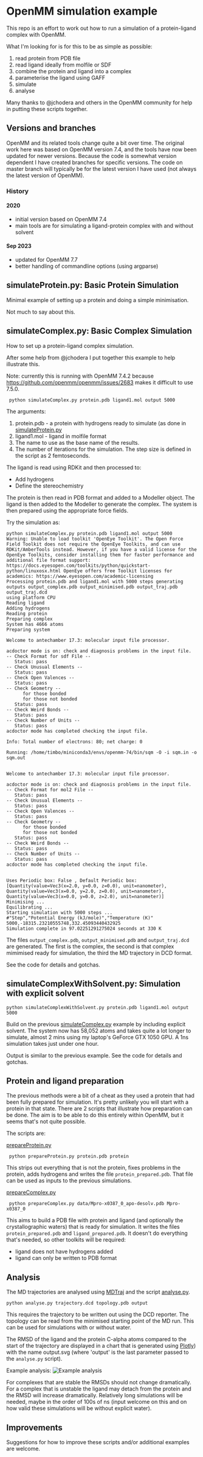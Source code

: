 # OpenMM simulation example

This repo is an effort to work out how to run a simulation of a protein-ligand complex with OpenMM.

What I'm looking for is for this to be as simple as possible:
1. read protein from PDB file
2. read ligand ideally from molfile or SDF
3. combine the protein and ligand into a complex
4. parameterise the ligand using GAFF
5. simulate
6. analyse

Many thanks to @jchodera and others in the OpenMM community for help in putting these scripts together.

## Versions and branches

OpenMM and its related tools change quite a bit over time. The original work here was based on OpenMM version 7.4,
and the tools have now been updated for newer versions. Because the code is somewhat version dependent I have created
branches for specific versions. The code on master branch will typically be for the latest version I have used (not
always the latest version of OpenMM).

### History

#### 2020
* initial version based on OpenMM 7.4
* main tools are for simulating a ligand-protein complex with and without solvent

#### Sep 2023
* updated for OpenMM 7.7
* better handling of commandline options (using argparse)

## simulateProtein.py: Basic Protein Simulation

Minimal example of setting up a protein and doing a simple minimisation.

Not much to say about this.

## simulateComplex.py: Basic Complex Simulation

How to set up a protein-ligand complex simulation.

After some help from @jchodera I put together this example to help illustrate this.

Note: currently this is running with OpenMM 7.4.2 because https://github.com/openmm/openmm/issues/2683
makes it difficult to use 7.5.0.

```
 python simulateComplex.py protein.pdb ligand1.mol output 5000
```
The arguments:

1. protein.pdb - a protein with hydrogens ready to simulate (as done in [simulateProtein.py]()
2. ligand1.mol - ligand in molfile format
3. The name to use as the base name of the results.
4. The number of iterations for the simulation. The step size is defined in the script as 2 femtoseconds.

The ligand is read using RDKit and then processed to:
* Add hydrogens
* Define the stereochemistry

The protein is then read in PDB format and added to a Modeller object.
The ligand is then added to the Modeller to generate the complex.
The system is then prepared using the appropriate force fields.


Try the simulation as:

```
python simulateComplex.py protein.pdb ligand1.mol output 5000
Warning: Unable to load toolkit 'OpenEye Toolkit'. The Open Force Field Toolkit does not require the OpenEye Toolkits, and can use RDKit/AmberTools instead. However, if you have a valid license for the OpenEye Toolkits, consider installing them for faster performance and additional file format support: https://docs.eyesopen.com/toolkits/python/quickstart-python/linuxosx.html OpenEye offers free Toolkit licenses for academics: https://www.eyesopen.com/academic-licensing
Processing protein.pdb and ligand1.mol with 5000 steps generating outputs output_complex.pdb output_minimised.pdb output_traj.pdb output_traj.dcd
using platform CPU
Reading ligand
Adding hydrogens
Reading protein
Preparing complex
System has 4666 atoms
Preparing system

Welcome to antechamber 17.3: molecular input file processor.

acdoctor mode is on: check and diagnosis problems in the input file.
-- Check Format for sdf File --
   Status: pass
-- Check Unusual Elements --
   Status: pass
-- Check Open Valences --
   Status: pass
-- Check Geometry --
      for those bonded   
      for those not bonded   
   Status: pass
-- Check Weird Bonds --
   Status: pass
-- Check Number of Units --
   Status: pass
acdoctor mode has completed checking the input file.

Info: Total number of electrons: 80; net charge: 0

Running: /home/timbo/miniconda3/envs/openmm-74/bin/sqm -O -i sqm.in -o sqm.out


Welcome to antechamber 17.3: molecular input file processor.

acdoctor mode is on: check and diagnosis problems in the input file.
-- Check Format for mol2 File --
   Status: pass
-- Check Unusual Elements --
   Status: pass
-- Check Open Valences --
   Status: pass
-- Check Geometry --
      for those bonded   
      for those not bonded   
   Status: pass
-- Check Weird Bonds --
   Status: pass
-- Check Number of Units --
   Status: pass
acdoctor mode has completed checking the input file.


Uses Periodic box: False , Default Periodic box: [Quantity(value=Vec3(x=2.0, y=0.0, z=0.0), unit=nanometer), Quantity(value=Vec3(x=0.0, y=2.0, z=0.0), unit=nanometer), Quantity(value=Vec3(x=0.0, y=0.0, z=2.0), unit=nanometer)]
Minimising ...
Equilibrating ...
Starting simulation with 5000 steps ...
#"Step","Potential Energy (kJ/mole)","Temperature (K)"
5000,-18315.23210555748,332.45093440432925
Simulation complete in 97.02251291275024 seconds at 330 K
```

The files `output_complex.pdb`, `output_minimised.pdb` and `output_traj.dcd` are generated.
The first is the complex, the second is that complex mimimised ready for simulation, the third the MD trajectory in DCD format.

See the code for details and gotchas.

## simulateComplexWithSolvent.py: Simulation with explicit solvent

```
python simulateComplexWithSolvent.py protein.pdb ligand1.mol output 5000
```

Build on the previous [simulateComplex.py]() example by including explicit solvent.
The system now has 58,052 atoms and takes quite a lot longer to simulate, almost 2 mins using
my laptop's GeForce GTX 1050 GPU. A 1ns simulation takes just under one hour.

Output is similar to the previous example.
See the code for details and gotchas.


## Protein and ligand preparation

The previous methods were a bit of a cheat as they used a protein that had been fully prepared for
simulation. It's pretty unlikely you will start with a protein in that state. There are 2 scripts that
illustrate how preparation can be done. The aim is to be able to do this entirely within OpenMM, but it seems
that's not quite possible.

The scripts are:

[prepareProtein.py]()
```
 python prepareProtein.py protein.pdb protein
```
This strips out everything that is not the protein, fixes problems in the protein, adds hydrogens and writes the
file `protein_prepared.pdb`. That file can be used as inputs to the previous simulations.

[prepareComplex.py]()
```
 python prepareComplex.py data/Mpro-x0387_0_apo-desolv.pdb Mpro-x0387_0
```
This aims to build a PDB file with protein and ligand (and optionally the crystallographic waters) that is
ready for simulation. It writes the files `protein_prepared.pdb` and `ligand_prepared.pdb`.
It doesn't do everything that's needed, so other toolkits will be required:
- ligand does not have hydrogens added
- ligand can only be written to PDB format

## Analysis

The MD trajectories are analysed using [MDTraj](http://mdtraj.org/) and the script [analyse.py]().
```
python analyse.py trajectory.dcd topology.pdb output
```
This requires the trajectory to be written out using the DCD reporter. The topology can be read from the minimised
starting point of the MD run. This can be used for simulations with or without water.

The RMSD of the ligand and the protein C-alpha atoms compared to the start of the trajectory are displayed in a chart
that is generated using [Plotly](https://plotly.com/graphing-libraries/)) with the name output.svg (where 'output' is the
last parameter passed to the `analyse.py` script).

Example analysis:
![Example analysis](analyse.svg?raw=true "Example analysis]")

For complexes that are stable the RMSDs should not change dramatically. For a complex that is unstable the ligand may 
detach from the protein and the RMSD will increase dramatically. Relatively long simulations will be needed, maybe in the 
order of 100s of ns (input welcome on this and on how valid these simulations will be without explicit water).

## Improvements

Suggestions for how to improve these scripts and/or additional examples are welcome.
